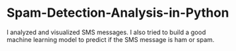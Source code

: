 # Spam-Detection-Analysis-in-Python
I analyzed and visualized SMS messages. I also tried to build a good machine learning model to predict if the SMS message is ham or spam.
